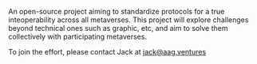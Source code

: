An open-source project aiming to standardize protocols for a true inteoperability across all metaverses. This project will explore challenges beyond technical ones such as graphic, etc, and aim to solve them collectively with participating metaverses.

To join the effort, please contact Jack at jack@aag.ventures
